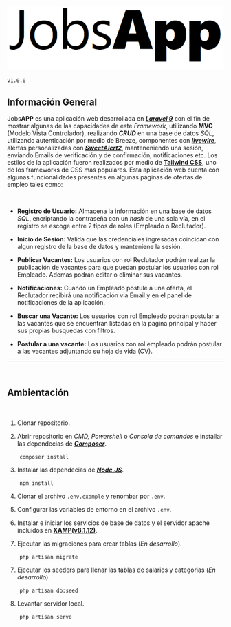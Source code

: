 <center><img src="public/img/logo-jobsapp.png"></img></center> 

``v1.0.0``




## **Información General**

Jobs**APP** es una aplicación web desarrollada en [_**Laravel 9**_](https://laravel.com/docs/9.x) con el fin de mostrar algunas de las capacidades de este _Framework_, utilizando **MVC** (Modelo Vista Controlador), realizando _**CRUD**_ en una base de datos _SQL_, utilizando autenticación por medio de Breeze, componentes con [_**livewire**_](https://laravel-livewire.com/docs/2.x/installation), alertas personalizadas con [_**SweetAlert2**_](https://sweetalert2.github.io/), manteneniendo una sesión, enviando Emails de verificación y de confirmación, notificaciones etc. Los estilos de la aplicación fueron realizados por medio de [**Tailwind CSS**](https://tailwindcss.com/docs/installation), uno de los frameworks de CSS mas populares. Esta aplicación web cuenta con algunas funcionalidades presentes en algunas páginas de ofertas de empleo tales como:

<br>

* **Registro de Usuario:** Almacena la información en una base de datos _SQL_, encriptando la contraseña con un _hash_ de una sola vía, en el registro se escoge entre 2 tipos de roles (Empleado o Reclutador).

* **Inicio de Sesión:** Valida que las credenciales ingresadas coincidan con algun registro de la base de datos y manteniene la sesión.

* **Publicar Vacantes:** Los usuarios con rol Reclutador podrán realizar la publicación de vacantes para que puedan postular los usuarios con rol Empleado. Ademas podrán editar o eliminar sus vacantes.

* **Notificaciones:** Cuando un Empleado postule a una oferta, el Reclutador recibirá una notificación via Email y en el panel de notificaciones de la aplicación.

* **Buscar una Vacante:** Los usuarios con rol Empleado podrán postular a las vacantes que se encuentran listadas en la pagina principal y hacer sus propias busquedas con filtros.

* **Postular a una vacante:** Los usuarios con rol empleado podrán postular a las vacantes adjuntando su hoja de vida (CV).

---
<br>

## **Ambientación**
<br>

1. Clonar repositorio.

2. Abrir repositorio en _CMD, Powershell_ o _Consola de comandos_ e installar las dependecias de 
[**_Composer_**](https://getcomposer.org/doc/).
```
    composer install
```
3. Instalar las dependecias de [**_Node.JS_**](https://nodejs.org/es/docs/).
```
    npm install
```

4. Clonar el archivo ``.env.example`` y renombar por ``.env``.

5. Configurar las variables de entorno en el archivo ``.env``.

6. Instalar e iniciar los servicios de base de datos y el servidor apache incluidos en [**XAMP(v8.1.12)**](https://www.apachefriends.org/download.html).

7. Ejecutar las migraciones para crear tablas (_En desarrollo_).
```
    php artisan migrate
```

7. Ejecutar los seeders para llenar las tablas de salarios y categorias (_En desarrollo_).
```
    php artisan db:seed
```

8. Levantar servidor local.
```
    php artisan serve
```